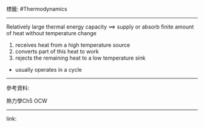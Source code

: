 標籤: #Thermodynamics 

---

Relatively large thermal energy capacity
$\implies$ supply or absorb finite amount of heat without temperature change

1. receives heat from a high temperature source
2. converts part of this heat to work
3. rejects the remaining heat to a low temperature sink
- usually operates in a cycle

---

參考資料:

熱力學Ch5 OCW

---

link:

